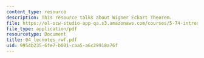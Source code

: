 ```yaml
---
content_type: resource
description: This resource talks about Wigner Eckart Theorem.
file: https://ol-ocw-studio-app-qa.s3.amazonaws.com/courses/5-74-introductory-quantum-mechanics-ii-spring-2004/9954b2356fe7b001caa5a6c29918a76f_04_lecnotes_rwf.pdf
file_type: application/pdf
resourcetype: Document
title: 04_lecnotes_rwf.pdf
uid: 9954b235-6fe7-b001-caa5-a6c29918a76f
---
```

